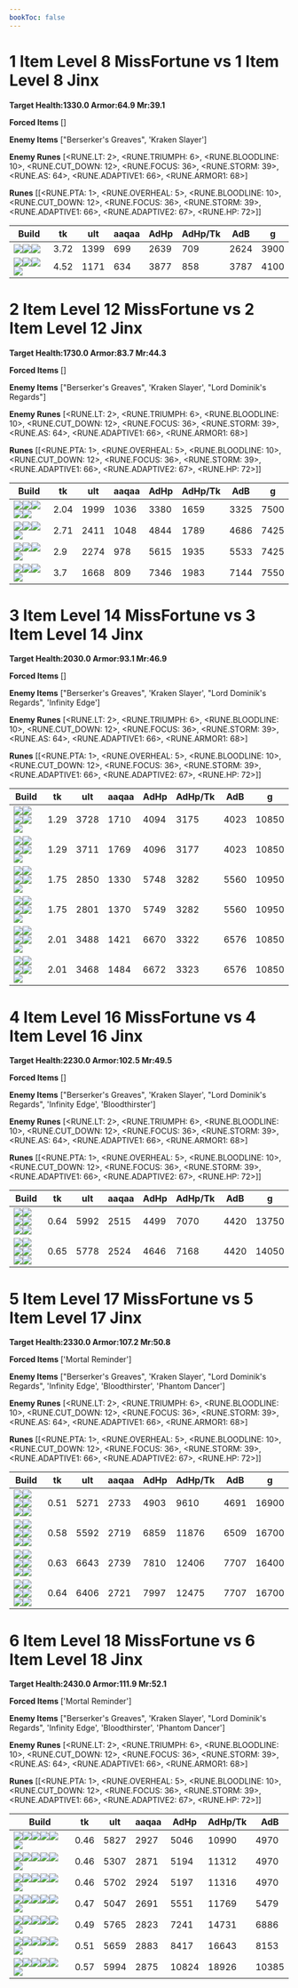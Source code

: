 ```yaml
---
bookToc: false
---
```


# 1 Item Level 8 MissFortune vs 1 Item Level 8 Jinx

**Target Health:1330.0 Armor:64.9 Mr:39.1**


**Forced Items** []


**Enemy Items** ["Berserker's Greaves", 'Kraken Slayer']


**Enemy Runes** [<RUNE.LT: 2>, <RUNE.TRIUMPH: 6>, <RUNE.BLOODLINE: 10>, <RUNE.CUT_DOWN: 12>, <RUNE.FOCUS: 36>, <RUNE.STORM: 39>, <RUNE.AS: 64>, <RUNE.ADAPTIVE1: 66>, <RUNE.ARMOR1: 68>]


**Runes** [[<RUNE.PTA: 1>, <RUNE.OVERHEAL: 5>, <RUNE.BLOODLINE: 10>, <RUNE.CUT_DOWN: 12>, <RUNE.FOCUS: 36>, <RUNE.STORM: 39>, <RUNE.ADAPTIVE1: 66>, <RUNE.ADAPTIVE2: 67>, <RUNE.HP: 72>]]




Build | tk | ult | aaqaa | AdHp | AdHp/Tk | AdB | g
-|-|-|-|-|-|-|-
![](/item/3142.png)![](/item/1055.png)![](/item/1036.png)|3.72|1399|699|2639|709|2624|3900
![](/item/6673.png)![](/item/1001.png)![](/item/1055.png)![](/item/1036.png)|4.52|1171|634|3877|858|3787|4100




























































# 2 Item Level 12 MissFortune vs 2 Item Level 12 Jinx

**Target Health:1730.0 Armor:83.7 Mr:44.3**


**Forced Items** []


**Enemy Items** ["Berserker's Greaves", 'Kraken Slayer', "Lord Dominik's Regards"]


**Enemy Runes** [<RUNE.LT: 2>, <RUNE.TRIUMPH: 6>, <RUNE.BLOODLINE: 10>, <RUNE.CUT_DOWN: 12>, <RUNE.FOCUS: 36>, <RUNE.STORM: 39>, <RUNE.AS: 64>, <RUNE.ADAPTIVE1: 66>, <RUNE.ARMOR1: 68>]


**Runes** [[<RUNE.PTA: 1>, <RUNE.OVERHEAL: 5>, <RUNE.BLOODLINE: 10>, <RUNE.CUT_DOWN: 12>, <RUNE.FOCUS: 36>, <RUNE.STORM: 39>, <RUNE.ADAPTIVE1: 66>, <RUNE.ADAPTIVE2: 67>, <RUNE.HP: 72>]]




Build | tk | ult | aaqaa | AdHp | AdHp/Tk | AdB | g
-|-|-|-|-|-|-|-
![](/item/6672.png)![](/item/6675.png)![](/item/1001.png)![](/item/1055.png)![](/item/1036.png)|2.04|1999|1036|3380|1659|3325|7500
![](/item/3142.png)![](/item/6673.png)![](/item/1055.png)![](/item/1037.png)|2.71|2411|1048|4844|1789|4686|7425
![](/item/3142.png)![](/item/3026.png)![](/item/1055.png)![](/item/1037.png)|2.9|2274|978|5615|1935|5533|7425
![](/item/6673.png)![](/item/3026.png)![](/item/1055.png)![](/item/3006.png)|3.7|1668|809|7346|1983|7144|7550




























































# 3 Item Level 14 MissFortune vs 3 Item Level 14 Jinx

**Target Health:2030.0 Armor:93.1 Mr:46.9**


**Forced Items** []


**Enemy Items** ["Berserker's Greaves", 'Kraken Slayer', "Lord Dominik's Regards", 'Infinity Edge']


**Enemy Runes** [<RUNE.LT: 2>, <RUNE.TRIUMPH: 6>, <RUNE.BLOODLINE: 10>, <RUNE.CUT_DOWN: 12>, <RUNE.FOCUS: 36>, <RUNE.STORM: 39>, <RUNE.AS: 64>, <RUNE.ADAPTIVE1: 66>, <RUNE.ARMOR1: 68>]


**Runes** [[<RUNE.PTA: 1>, <RUNE.OVERHEAL: 5>, <RUNE.BLOODLINE: 10>, <RUNE.CUT_DOWN: 12>, <RUNE.FOCUS: 36>, <RUNE.STORM: 39>, <RUNE.ADAPTIVE1: 66>, <RUNE.ADAPTIVE2: 67>, <RUNE.HP: 72>]]




Build | tk | ult | aaqaa | AdHp | AdHp/Tk | AdB | g
-|-|-|-|-|-|-|-
![](/item/3142.png)![](/item/3095.png)![](/item/6676.png)![](/item/1055.png)![](/item/1038.png)|1.29|3728|1710|4094|3175|4023|10850
![](/item/3142.png)![](/item/3033.png)![](/item/3095.png)![](/item/1055.png)![](/item/1038.png)|1.29|3711|1769|4096|3177|4023|10850
![](/item/6673.png)![](/item/6676.png)![](/item/3031.png)![](/item/1055.png)![](/item/3006.png)|1.75|2850|1330|5748|3282|5560|10950
![](/item/6673.png)![](/item/3033.png)![](/item/3031.png)![](/item/1055.png)![](/item/3006.png)|1.75|2801|1370|5749|3282|5560|10950
![](/item/3142.png)![](/item/3026.png)![](/item/6676.png)![](/item/1055.png)![](/item/1038.png)|2.01|3488|1421|6670|3322|6576|10850
![](/item/3142.png)![](/item/3026.png)![](/item/3033.png)![](/item/1055.png)![](/item/1038.png)|2.01|3468|1484|6672|3323|6576|10850




























































# 4 Item Level 16 MissFortune vs 4 Item Level 16 Jinx

**Target Health:2230.0 Armor:102.5 Mr:49.5**


**Forced Items** []


**Enemy Items** ["Berserker's Greaves", 'Kraken Slayer', "Lord Dominik's Regards", 'Infinity Edge', 'Bloodthirster']


**Enemy Runes** [<RUNE.LT: 2>, <RUNE.TRIUMPH: 6>, <RUNE.BLOODLINE: 10>, <RUNE.CUT_DOWN: 12>, <RUNE.FOCUS: 36>, <RUNE.STORM: 39>, <RUNE.AS: 64>, <RUNE.ADAPTIVE1: 66>, <RUNE.ARMOR1: 68>]


**Runes** [[<RUNE.PTA: 1>, <RUNE.OVERHEAL: 5>, <RUNE.BLOODLINE: 10>, <RUNE.CUT_DOWN: 12>, <RUNE.FOCUS: 36>, <RUNE.STORM: 39>, <RUNE.ADAPTIVE1: 66>, <RUNE.ADAPTIVE2: 67>, <RUNE.HP: 72>]]




Build | tk | ult | aaqaa | AdHp | AdHp/Tk | AdB | g
-|-|-|-|-|-|-|-
![](/item/3142.png)![](/item/3033.png)![](/item/6672.png)![](/item/6676.png)![](/item/1038.png)![](/item/1036.png)|0.64|5992|2515|4499|7070|4420|13750
![](/item/3142.png)![](/item/3033.png)![](/item/3153.png)![](/item/6676.png)![](/item/1038.png)![](/item/1036.png)|0.65|5778|2524|4646|7168|4420|14050




























































# 5 Item Level 17 MissFortune vs 5 Item Level 17 Jinx

**Target Health:2330.0 Armor:107.2 Mr:50.8**


**Forced Items** ['Mortal Reminder']


**Enemy Items** ["Berserker's Greaves", 'Kraken Slayer', "Lord Dominik's Regards", 'Infinity Edge', 'Bloodthirster', 'Phantom Dancer']


**Enemy Runes** [<RUNE.LT: 2>, <RUNE.TRIUMPH: 6>, <RUNE.BLOODLINE: 10>, <RUNE.CUT_DOWN: 12>, <RUNE.FOCUS: 36>, <RUNE.STORM: 39>, <RUNE.AS: 64>, <RUNE.ADAPTIVE1: 66>, <RUNE.ARMOR1: 68>]


**Runes** [[<RUNE.PTA: 1>, <RUNE.OVERHEAL: 5>, <RUNE.BLOODLINE: 10>, <RUNE.CUT_DOWN: 12>, <RUNE.FOCUS: 36>, <RUNE.STORM: 39>, <RUNE.ADAPTIVE1: 66>, <RUNE.ADAPTIVE2: 67>, <RUNE.HP: 72>]]




Build | tk | ult | aaqaa | AdHp | AdHp/Tk | AdB | g
-|-|-|-|-|-|-|-
![](/item/3142.png)![](/item/3091.png)![](/item/3033.png)![](/item/3153.png)![](/item/6672.png)![](/item/1038.png)|0.51|5271|2733|4903|9610|4691|16900
![](/item/3142.png)![](/item/6673.png)![](/item/3153.png)![](/item/3033.png)![](/item/6672.png)![](/item/1038.png)|0.58|5592|2719|6859|11876|6509|16700
![](/item/3142.png)![](/item/3033.png)![](/item/6672.png)![](/item/6676.png)![](/item/3026.png)![](/item/1038.png)|0.63|6643|2739|7810|12406|7707|16400
![](/item/3142.png)![](/item/3033.png)![](/item/3153.png)![](/item/6676.png)![](/item/3026.png)![](/item/1038.png)|0.64|6406|2721|7997|12475|7707|16700




























































# 6 Item Level 18 MissFortune vs 6 Item Level 18 Jinx

**Target Health:2430.0 Armor:111.9 Mr:52.1**


**Forced Items** ['Mortal Reminder']


**Enemy Items** ["Berserker's Greaves", 'Kraken Slayer', "Lord Dominik's Regards", 'Infinity Edge', 'Bloodthirster', 'Phantom Dancer']


**Enemy Runes** [<RUNE.LT: 2>, <RUNE.TRIUMPH: 6>, <RUNE.BLOODLINE: 10>, <RUNE.CUT_DOWN: 12>, <RUNE.FOCUS: 36>, <RUNE.STORM: 39>, <RUNE.AS: 64>, <RUNE.ADAPTIVE1: 66>, <RUNE.ARMOR1: 68>]


**Runes** [[<RUNE.PTA: 1>, <RUNE.OVERHEAL: 5>, <RUNE.BLOODLINE: 10>, <RUNE.CUT_DOWN: 12>, <RUNE.FOCUS: 36>, <RUNE.STORM: 39>, <RUNE.ADAPTIVE1: 66>, <RUNE.ADAPTIVE2: 67>, <RUNE.HP: 72>]]




Build | tk | ult | aaqaa | AdHp | AdHp/Tk | AdB
-|-|-|-|-|-|-
![](/item/3142.png)![](/item/3033.png)![](/item/3095.png)![](/item/3091.png)![](/item/3115.png)![](/item/6672.png)|0.46|5827|2927|5046|10990|4970
![](/item/3142.png)![](/item/3091.png)![](/item/3033.png)![](/item/3153.png)![](/item/6672.png)![](/item/3085.png)|0.46|5307|2871|5194|11312|4970
![](/item/3142.png)![](/item/3087.png)![](/item/3033.png)![](/item/3115.png)![](/item/3153.png)![](/item/6672.png)|0.46|5702|2924|5197|11316|4970
![](/item/3091.png)![](/item/3033.png)![](/item/3095.png)![](/item/6672.png)![](/item/6676.png)![](/item/3078.png)|0.47|5047|2691|5551|11769|5479
![](/item/3142.png)![](/item/6673.png)![](/item/3153.png)![](/item/3033.png)![](/item/6672.png)![](/item/3115.png)|0.49|5765|2823|7241|14731|6886
![](/item/3142.png)![](/item/3091.png)![](/item/3033.png)![](/item/3153.png)![](/item/6672.png)![](/item/3026.png)|0.51|5659|2883|8417|16643|8153
![](/item/3142.png)![](/item/6673.png)![](/item/3153.png)![](/item/3033.png)![](/item/6672.png)![](/item/3026.png)|0.57|5994|2875|10824|18926|10385




























































